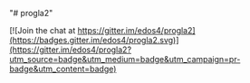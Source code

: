 "# progla2" 


[![Join the chat at https://gitter.im/edos4/progla2](https://badges.gitter.im/edos4/progla2.svg)](https://gitter.im/edos4/progla2?utm_source=badge&utm_medium=badge&utm_campaign=pr-badge&utm_content=badge)